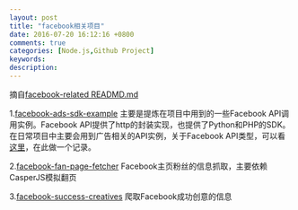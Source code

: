 ```yaml
---
layout: post
title: "facebook相关项目"
date: 2016-07-20 16:12:16 +0800
comments: true
categories: [Node.js,Github Project] 
keywords: 
description: 
---
```


摘自[facebook-related READMD.md](https://github.com/linpingta/facebook-related)

1.[facebook-ads-sdk-example](https://github.com/linpingta/facebook-related/tree/master/facebook-ads-sdk-example)
主要是提炼在项目中用到的一些Facebook API调用实例。Facebook API提供了http的封装实现，也提供了Python和PHP的SDK。在日常项目中主要会用到广告相关的API实例，关于Facebook API类型，可以看[这里](http://linpingta.cn/blog/2016/01/15/facebook-api-related/)，在此做一个记录。

2.[facebook-fan-page-fetcher](https://github.com/linpingta/facebook-related/tree/master/facebook-fan-page-fetcher)
Facebook主页粉丝的信息抓取，主要依赖CasperJS模拟翻页

3.[facebook-success-creatives](https://github.com/linpingta/facebook-related/tree/master/facebook-success-creatives)
爬取Facebook成功创意的信息